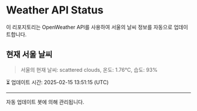 
# Weather API Status

이 리포지토리는 OpenWeather API를 사용하여 서울의 날씨 정보를 자동으로 업데이트합니다.

## 현재 서울 날씨
> 서울의 현재 날씨: scattered clouds, 온도: 1.76°C, 습도: 93%

⏳ 업데이트 시간: 2025-02-15 13:51:15 (UTC)

---
자동 업데이트 봇에 의해 관리됩니다.
